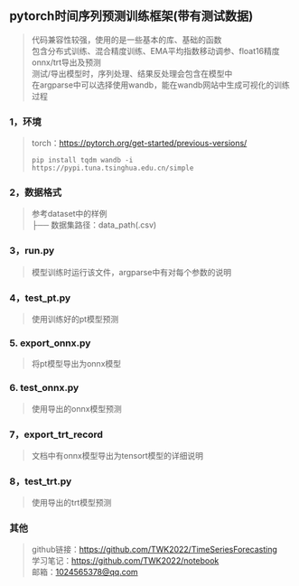 ## pytorch时间序列预测训练框架(带有测试数据)
>代码兼容性较强，使用的是一些基本的库、基础的函数  
>包含分布式训练、混合精度训练、EMA平均指数移动调参、float16精度onnx/trt导出及预测   
>测试/导出模型时，序列处理、结果反处理会包含在模型中  
>在argparse中可以选择使用wandb，能在wandb网站中生成可视化的训练过程
### 1，环境
>torch：https://pytorch.org/get-started/previous-versions/
>```
>pip install tqdm wandb -i https://pypi.tuna.tsinghua.edu.cn/simple
>```
### 2，数据格式
>参考dataset中的样例  
>├── 数据集路径：data_path(.csv)
### 3，run.py
>模型训练时运行该文件，argparse中有对每个参数的说明
### 4，test_pt.py
>使用训练好的pt模型预测
### 5. export_onnx.py
>将pt模型导出为onnx模型
### 6. test_onnx.py
>使用导出的onnx模型预测
### 7，export_trt_record
>文档中有onnx模型导出为tensort模型的详细说明
### 8，test_trt.py
>使用导出的trt模型预测
### 其他
>github链接：https://github.com/TWK2022/TimeSeriesForecasting  
>学习笔记：https://github.com/TWK2022/notebook  
>邮箱：1024565378@qq.com  